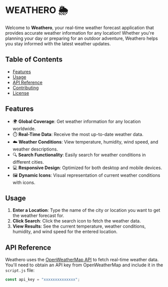 # WEATHERO 🌦️

Welcome to **Weathero**, your real-time weather forecast application that provides accurate weather information for any location! Whether you're planning your day or preparing for an outdoor adventure, Weathero helps you stay informed with the latest weather updates.

## Table of Contents

- [Features](#features)
- [Usage](#usage)
- [API Reference](#api-reference)
- [Contributing](#contributing)
- [License](#license)

## Features

- 🌍 **Global Coverage**: Get weather information for any location worldwide.
- ⏱️ **Real-Time Data**: Receive the most up-to-date weather data.
- ☁️ **Weather Conditions**: View temperature, humidity, wind speed, and weather descriptions.
- 🔍 **Search Functionality**: Easily search for weather conditions in different cities.
- 💻 **Responsive Design**: Optimized for both desktop and mobile devices.
- 🖼️ **Dynamic Icons**: Visual representation of current weather conditions with icons.

## Usage

1. **Enter a Location**: Type the name of the city or location you want to get the weather forecast for.
2. **Click Search**: Click the search icon to fetch the weather data.
3. **View Results**: See the current temperature, weather conditions, humidity, and wind speed for the entered location.

## API Reference

Weathero uses the [OpenWeatherMap API](https://openweathermap.org/api) to fetch real-time weather data. You'll need to obtain an API key from OpenWeatherMap and include it in the `script.js` file:

```javascript
const api_key = "xxxxxxxxxxxxxx";
